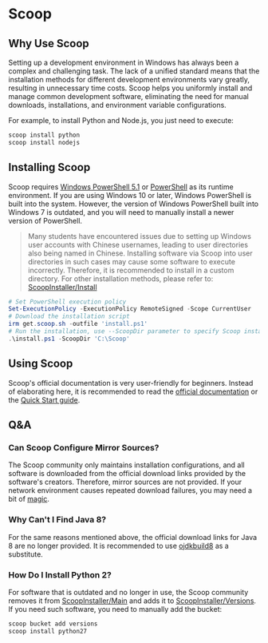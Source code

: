 # Scoop

## Why Use Scoop

Setting up a development environment in Windows has always been a complex and challenging task. The lack of a unified standard means that the installation methods for different development environments vary greatly, resulting in unnecessary time costs. Scoop helps you uniformly install and manage common development software, eliminating the need for manual downloads, installations, and environment variable configurations.

For example, to install Python and Node.js, you just need to execute:

```powershell
scoop install python
scoop install nodejs
```

## Installing Scoop

Scoop requires [Windows PowerShell 5.1](https://aka.ms/wmf5download) or [PowerShell](https://aka.ms/powershell) as its runtime environment. If you are using Windows 10 or later, Windows PowerShell is built into the system. However, the version of Windows PowerShell built into Windows 7 is outdated, and you will need to manually install a newer version of PowerShell.

> Many students have encountered issues due to setting up Windows user accounts with Chinese usernames, leading to user directories also being named in Chinese. Installing software via Scoop into user directories in such cases may cause some software to execute incorrectly. Therefore, it is recommended to install in a custom directory. For other installation methods, please refer to: [ScoopInstaller/Install](https://github.com/ScoopInstaller/Install)

```powershell
# Set PowerShell execution policy
Set-ExecutionPolicy -ExecutionPolicy RemoteSigned -Scope CurrentUser
# Download the installation script
irm get.scoop.sh -outfile 'install.ps1'
# Run the installation, use --ScoopDir parameter to specify Scoop installation path
.\install.ps1 -ScoopDir 'C:\Scoop'
```

## Using Scoop

Scoop's official documentation is very user-friendly for beginners. Instead of elaborating here, it is recommended to read the [official documentation](https://github.com/ScoopInstaller/Scoop) or the [Quick Start guide](https://github.com/ScoopInstaller/Scoop/wiki/Quick-Start).

## Q&A

### Can Scoop Configure Mirror Sources?

The Scoop community only maintains installation configurations, and all software is downloaded from the official download links provided by the software's creators. Therefore, mirror sources are not provided. If your network environment causes repeated download failures, you may need a bit of [magic](翻墙.md).

### Why Can't I Find Java 8?

For the same reasons mentioned above, the official download links for Java 8 are no longer provided. It is recommended to use [ojdkbuild8](https://github.com/ScoopInstaller/Java/blob/master/bucket/ojdkbuild8.json) as a substitute.

### How Do I Install Python 2?

For software that is outdated and no longer in use, the Scoop community removes it from [ScoopInstaller/Main](https://github.com/ScoopInstaller/Main) and adds it to [ScoopInstaller/Versions](https://github.com/ScoopInstaller/Versions). If you need such software, you need to manually add the bucket:

```powershell
scoop bucket add versions
scoop install python27
```